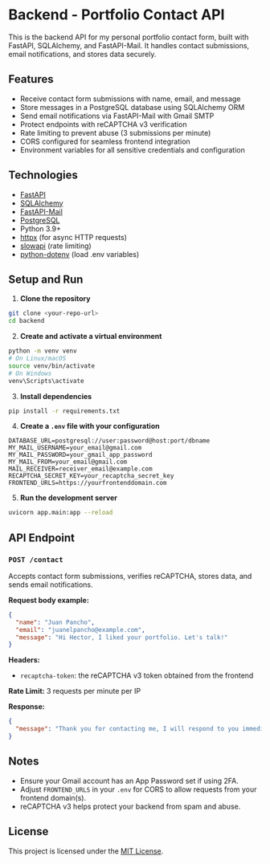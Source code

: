 # Backend - Portfolio Contact API

This is the backend API for my personal portfolio contact form, built with FastAPI, SQLAlchemy, and FastAPI-Mail. It handles contact submissions, email notifications, and stores data securely.

## Features

- Receive contact form submissions with name, email, and message
- Store messages in a PostgreSQL database using SQLAlchemy ORM
- Send email notifications via FastAPI-Mail with Gmail SMTP
- Protect endpoints with reCAPTCHA v3 verification
- Rate limiting to prevent abuse (3 submissions per minute)
- CORS configured for seamless frontend integration
- Environment variables for all sensitive credentials and configuration

## Technologies

- [FastAPI](https://fastapi.tiangolo.com/)
- [SQLAlchemy](https://www.sqlalchemy.org/)
- [FastAPI-Mail](https://github.com/sabuhish/fastapi-mail)
- [PostgreSQL](https://www.postgresql.org/)
- Python 3.9+
- [httpx](https://www.python-httpx.org/) (for async HTTP requests)
- [slowapi](https://github.com/laurentS/slowapi) (rate limiting)
- [python-dotenv](https://github.com/theskumar/python-dotenv) (load .env variables)

## Setup and Run

1. **Clone the repository**

```bash
git clone <your-repo-url>
cd backend
```

2. **Create and activate a virtual environment**

```bash
python -m venv venv
# On Linux/macOS
source venv/bin/activate
# On Windows
venv\Scripts\activate
```

3. **Install dependencies**

```bash
pip install -r requirements.txt
```

4. **Create a `.env` file with your configuration**

```env
DATABASE_URL=postgresql://user:password@host:port/dbname
MY_MAIL_USERNAME=your_email@gmail.com
MY_MAIL_PASSWORD=your_gmail_app_password
MY_MAIL_FROM=your_email@gmail.com
MAIL_RECEIVER=receiver_email@example.com
RECAPTCHA_SECRET_KEY=your_recaptcha_secret_key
FRONTEND_URLS=https://yourfrontenddomain.com
```

5. **Run the development server**

```bash
uvicorn app.main:app --reload
```

## API Endpoint

### `POST /contact`

Accepts contact form submissions, verifies reCAPTCHA, stores data, and sends email notifications.

**Request body example:**

```json
{
  "name": "Juan Pancho",
  "email": "juanelpancho@example.com",
  "message": "Hi Hector, I liked your portfolio. Let's talk!"
}
```

**Headers:**

- `recaptcha-token`: the reCAPTCHA v3 token obtained from the frontend

**Rate Limit:** 3 requests per minute per IP

**Response:**

```json
{
  "message": "Thank you for contacting me, I will respond to you immediately."
}
```

## Notes

- Ensure your Gmail account has an App Password set if using 2FA.
- Adjust `FRONTEND_URLS` in your `.env` for CORS to allow requests from your frontend domain(s).
- reCAPTCHA v3 helps protect your backend from spam and abuse.

## License

This project is licensed under the [MIT License](./LICENSE).
